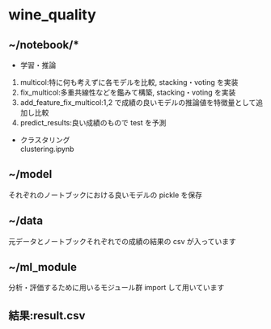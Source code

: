 # wine_quality

## ~/notebook/\*

- 学習・推論

1. multicol:特に何も考えずに各モデルを比較, stacking・voting を実装
2. fix_multicol:多重共線性などを鑑みて構築, stacking・voting を実装
3. add_feature_fix_multicol:1,2 で成績の良いモデルの推論値を特徴量として追加し比較
4. predict_results:良い成績のもので test を予測

- クラスタリング  
  clustering.ipynb

## ~/model

それぞれのノートブックにおける良いモデルの pickle を保存

## ~/data

元データとノートブックそれぞれでの成績の結果の csv が入っています

## ~/ml_module

分析・評価するために用いるモジュール群 import して用いています

## 結果:result.csv
